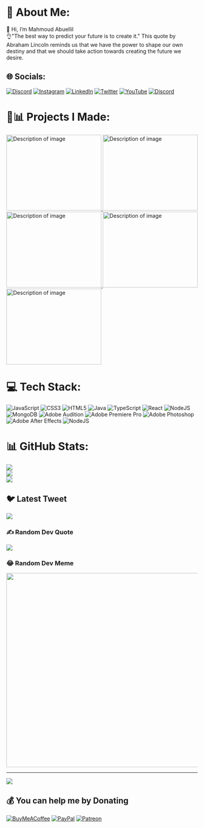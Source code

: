 # 💫 About Me:
👋 Hi, I’m Mahmoud Abuellil<br>
👌"The best way to predict your future is to create it." This quote by Abraham Lincoln reminds us that we have the power to shape our own destiny and that we should take action towards creating the future we desire.

## 🌐 Socials:
[![Discord](https://img.shields.io/badge/Discord-%237289DA.svg?logo=discord&logoColor=white)](https://discord.gg/https://discord.gg/k3P3mEtg) [![Instagram](https://img.shields.io/badge/Instagram-%23E4405F.svg?logo=Instagram&logoColor=white)](https://instagram.com/mahmoud.aboellil) [![LinkedIn](https://img.shields.io/badge/LinkedIn-%230077B5.svg?logo=linkedin&logoColor=white)](https://linkedin.com/in/abu-ellil-806619254) [![Twitter](https://img.shields.io/badge/Twitter-%231DA1F2.svg?logo=Twitter&logoColor=white)](https://twitter.com/MahmoudAboelli3) [![YouTube](https://img.shields.io/badge/YouTube-%23FF0000.svg?logo=YouTube&logoColor=white)](https://youtube.com/channel/UCMYVcvtt0Cs3lYpKGcIO-4g) 
[![Discord](https://img.shields.io/badge/AboElli-Potfolio-blue)](https://abu-ellil.github.io/portfolio/) 

# 📝📊 Projects I Made:
<a href="https://abu-ellil.github.io/Appie">
  <img src="https://user-images.githubusercontent.com/94858304/231668224-187f8e82-f36a-493a-abc6-12cedb097f35.png" alt="Description of image" height="200px" width="250px">
</a>

<a href="https://abu-ellil.github.io/KanbanBoard/">
  <img src="https://user-images.githubusercontent.com/94858304/231673207-c6eebb31-9f75-4acb-8b42-330c810a3681.png" alt="Description of image" height="200px" width="250px">
</a>
                                                                                                
<a href="https://abu-ellil.github.io/20-Vanilla-JS-PROJECTS/">
  <img src="https://user-images.githubusercontent.com/94858304/231672110-488dfbec-cf4c-4ea5-85d3-041ecc33a61a.png" alt="Description of image" height="200px" width="250px">
</a>

<a href="https://abu-ellil.github.io/your-car-app/">
  <img src="https://user-images.githubusercontent.com/94858304/246162094-f78167e8-9adf-4d74-8a89-897da00c9485.png" alt="Description of image" height="200px" width="250px">
</a>
<a href="https://mern-project-todo-kalbonyan.vercel.app/">
  <img src="https://user-images.githubusercontent.com/94858304/250264175-014b7626-8388-4a13-af73-8646b24c4847.png" alt="Description of image" height="200px" width="250px">
</a>

# 💻 Tech Stack:
![JavaScript](https://img.shields.io/badge/javascript-%23323330.svg?style=for-the-badge&logo=javascript&logoColor=%23F7DF1E) ![CSS3](https://img.shields.io/badge/css3-%231572B6.svg?style=for-the-badge&logo=css3&logoColor=white) ![HTML5](https://img.shields.io/badge/html5-%23E34F26.svg?style=for-the-badge&logo=html5&logoColor=white) ![Java](https://img.shields.io/badge/java-%23ED8B00.svg?style=for-the-badge&logo=java&logoColor=white) ![TypeScript](https://img.shields.io/badge/typescript-%23007ACC.svg?style=for-the-badge&logo=typescript&logoColor=white) ![React](https://img.shields.io/badge/react-%2320232a.svg?style=for-the-badge&logo=react&logoColor=%2361DAFB) ![NodeJS](https://img.shields.io/badge/node.js-6DA55F?style=for-the-badge&logo=node.js&logoColor=white) ![MongoDB](https://img.shields.io/badge/MongoDB-%234ea94b.svg?style=for-the-badge&logo=mongodb&logoColor=white) ![Adobe Audition](https://img.shields.io/badge/Adobe%20Audition-9999FF.svg?style=for-the-badge&logo=Adobe%20Audition&logoColor=white) ![Adobe Premiere Pro](https://img.shields.io/badge/Adobe%20Premiere%20Pro-9999FF.svg?style=for-the-badge&logo=Adobe%20Premiere%20Pro&logoColor=white) ![Adobe Photoshop](https://img.shields.io/badge/adobephotoshop-%2331A8FF.svg?style=for-the-badge&logo=adobephotoshop&logoColor=white) ![Adobe After Effects](https://img.shields.io/badge/Adobe%20After%20Effects-9999FF.svg?style=for-the-badge&logo=Adobe%20After%20Effects&logoColor=white) ![NodeJS](https://img.shields.io/badge/node.js-6DA55F?style=for-the-badge&logo=node.js&logoColor=white)


# 📊 GitHub Stats:
![](https://github-readme-stats.vercel.app/api?username=Abu-Ellil&theme=radical&hide_border=false&include_all_commits=false&count_private=false)<br/>
![](https://github-readme-streak-stats.herokuapp.com/?user=Abu-Ellil&theme=radical&hide_border=false)<br/>
![](https://github-readme-stats.vercel.app/api/top-langs/?username=Abu-Ellil&theme=radical&hide_border=false&include_all_commits=false&count_private=false&layout=compact)

## 🐦 Latest Tweet
[![](https://gtce.itsvg.in/api?username=MahmoudAboelli3)](https://github.com/VishwaGauravIn/github-twitter-card-embed)

### ✍️ Random Dev Quote
![](https://quotes-github-readme.vercel.app/api?type=horizontal&theme=radical)

### 😂 Random Dev Meme
<img src="https://random-memer.herokuapp.com/" width="512px"/>

---
[![](https://visitcount.itsvg.in/api?id=Abu-Ellil&icon=0&color=0)](https://visitcount.itsvg.in)

  ## 💰 You can help me by Donating
  [![BuyMeACoffee](https://img.shields.io/badge/Buy%20Me%20a%20Coffee-ffdd00?style=for-the-badge&logo=buy-me-a-coffee&logoColor=black)](https://buymeacoffee.com/https://www.buymeacoffee.com/mrabuellil) [![PayPal](https://img.shields.io/badge/PayPal-00457C?style=for-the-badge&logo=paypal&logoColor=white)](https://paypal.me/https://paypal.me/Aboellil?country.x=EG&locale.x=ar_EG) [![Patreon](https://img.shields.io/badge/Patreon-F96854?style=for-the-badge&logo=patreon&logoColor=white)](https://patreon.com/patreon.com/user?u=90410572) 

  
<!-- Proudly created with GPRM ( https://gprm.itsvg.in ) -->
